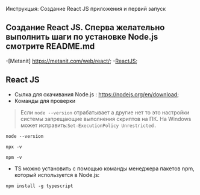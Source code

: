 Инструкцыя: Создание React JS приложения и первий запуск 

## Создание React JS. Сперва желательно выполнить шаги по установке Node.js смотрите README.md
-[Metanit] https://metanit.com/web/react/;
-[ReactJS](https://react.dev/learn/start-a-new-react-project);
## React JS
- Сылка для скачивания Node.js : https://nodejs.org/en/download;
- Команды для проверки 
 > Если `node --version` отрабатывает а другие нет то это настройки системы запрещающие выполнения скриптов на ПК. На Windows  может исправить:`Set-ExecutionPolicy Unrestricted.`

```
node --version
```
```
npx -v
```
```
npm -v
```
 - TS можно установить с помощью команды менеджера пакетов npm, который используется в Node.js:
```
npm install -g typescript
```
